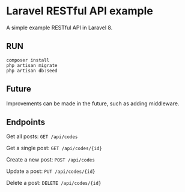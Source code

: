 # Laravel RESTful API example 

A simple example RESTful API in Laravel 8.
## RUN
```
composer install 
php artisan migrate 
php artisan db:seed  
```

## Future 
Improvements can be made in the future, such as adding middleware.

## Endpoints

Get all posts: `GET /api/codes`

Get a single post: `GET /api/codes/{id}`

Create a new post: `POST /api/codes`

Update a post: `PUT /api/codes/{id}`

Delete a post: `DELETE /api/codes/{id}`
